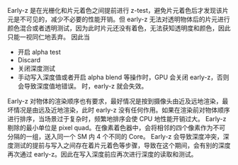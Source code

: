 Early-z 是在光栅化和片元着色之间提前进行 z-test，避免片元着色后才发现该片元是不可见的，减少不必要的性能开销。但 early-z 无法对透明物体后的片元进行颜色混合或者透明测试，因为此时片元还没有着色，无法获知透明度和颜色，因此只能一视同仁地丢弃。
因此当
- 开启 alpha test
- Discard
- 关闭深度测试
- 手动写入深度值或者开启 alpha blend 等操作时，GPU 会关闭 early-z，否则会导致深度值地错误。
时，early-z 就会失效。

Early-z 对物体的渲染顺序也有要求，最好情况是按到摄像头由近及远地渲染，最坏情况是由远及近地渲染，此时 early-z 没有任何作用。如果在渲染前对物体顺序进行排序，当场景过于复杂时，频繁地排序会使 CPU 地性能开销过大。
Early-z 剔除的最小单位是 pixel quad。在像素着色器中，会将相邻的四个像素作为不可分隔的一组，送入同一个 SM 内 4 个不同的 Core。
Early-z 会导致深度冲突，深度测试的提前与写入之间存在着片元着色等步骤，导致在这个期间，会有别的深度再次通过 early-z。因此在写入深度前应再次进行深度的读取和测试。